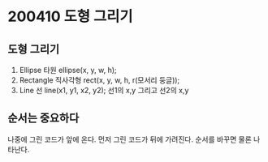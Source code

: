 200410 도형 그리기
=============
## 도형 그리기
1. Ellipse 타원 ellipse(x, y, w, h);
2. Rectangle 직사각형 rect(x, y, w, h, r(모서리 둥글));
3. Line 선 line(x1, y1, x2, y2); 선1의 x,y 그리고 선2의 x,y

## 순서는 중요하다
나중에 그린 코드가 앞에 온다. 먼저 그린 코드가 뒤에 가려진다. 순서를 바꾸면 물론 나타난다.
